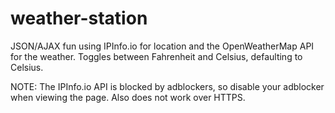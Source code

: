 # weather-station
JSON/AJAX fun using IPInfo.io for location and the OpenWeatherMap API for the weather.
Toggles between Fahrenheit and Celsius, defaulting to Celsius.

NOTE: The IPInfo.io API is blocked by adblockers, so disable your adblocker when viewing the page. Also does not work over HTTPS.
